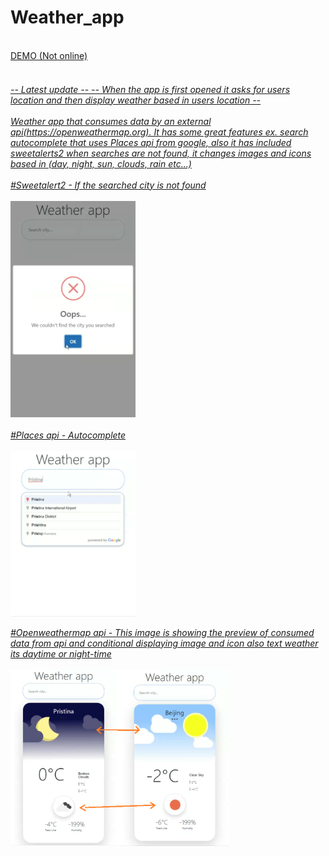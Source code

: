 # Weather_app
<br>
<a href="happy-benz-4a4a6e.netlify.app">DEMO (Not online)<br>
<br>
<h6>-- Latest update -- 
 -- When the app is first opened it asks for users location and then display weather based in users location -- <br>
 <br>
Weather app that consumes data by an external api(https://openweathermap.org). It has some great features ex. 
search autocomplete that uses Places api from google, also it has included sweetalerts2 when searches are not found, it changes images and icons based in (day, night, sun, clouds, rain etc...) <br>
<br>
#Sweetalert2 - If the searched city is not found <br>
 <br>
<img src="public/img/error.png" width="200"> <br>
<br>
#Places api - Autocomplete <br>
<br>
<img src="public/img/autocomplete.png" width="200">

#Openweathermap api - This image is showing the preview of consumed data from api and conditional displaying image and icon also text weather its daytime or night-time <br>
<br>
<img src="public/img/daynnight.png" width="350">
